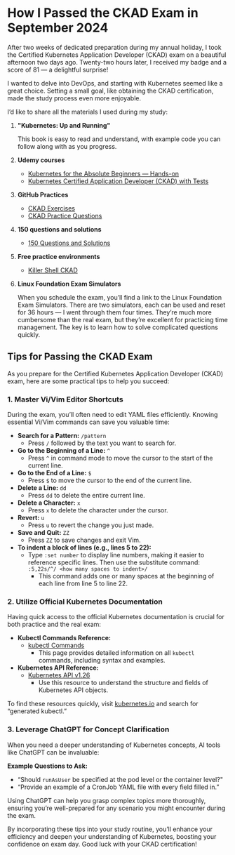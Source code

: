 # How I Passed the CKAD Exam in September 2024



After two weeks of dedicated preparation during my annual holiday, I took the Certified Kubernetes Application Developer (CKAD) exam on a beautiful afternoon two days ago. Twenty-two hours later, I received my badge and a score of 81 — a delightful surprise!

I wanted to delve into DevOps, and starting with Kubernetes seemed like a great choice. Setting a small goal, like obtaining the CKAD certification, made the study process even more enjoyable.

I’d like to share all the materials I used during my study:

1. **"Kubernetes: Up and Running"**

   This book is easy to read and understand, with example code you can follow along with as you progress.

2. **Udemy courses**

   - [Kubernetes for the Absolute Beginners — Hands-on](https://www.udemy.com/course/learn-kubernetes/)
   - [Kubernetes Certified Application Developer (CKAD) with Tests](https://www.udemy.com/course/certified-kubernetes-application-developer/)

3. **GitHub Practices**

   - [CKAD Exercises](https://github.com/dgkanatsios/CKAD-exercises)
   - [CKAD Practice Questions](https://github.com/bbachi/CKAD-Practice-Questions)

4. **150 questions and solutions**

   - [150 Questions and Solutions](https://www.cnblogs.com/peteremperor/p/12785335.html)

5. **Free practice environments**

   - [Killer Shell CKAD](https://killercoda.com/killer-shell-ckad)

6. **Linux Foundation Exam Simulators**

   When you schedule the exam, you’ll find a link to the Linux Foundation Exam Simulators. There are two simulators, each can be used and reset for 36 hours — I went through them four times. They’re much more cumbersome than the real exam, but they’re excellent for practicing time management. The key is to learn how to solve complicated questions quickly.

## Tips for Passing the CKAD Exam

As you prepare for the Certified Kubernetes Application Developer (CKAD) exam, here are some practical tips to help you succeed:

### 1. Master Vi/Vim Editor Shortcuts

During the exam, you’ll often need to edit YAML files efficiently. Knowing essential Vi/Vim commands can save you valuable time:

- **Search for a Pattern:** `/pattern`
  - Press `/` followed by the text you want to search for.
- **Go to the Beginning of a Line:** `^`
  - Press `^` in command mode to move the cursor to the start of the current line.
- **Go to the End of a Line:** `$`
  - Press `$` to move the cursor to the end of the current line.
- **Delete a Line:** `dd`
  - Press `dd` to delete the entire current line.
- **Delete a Character:** `x`
  - Press `x` to delete the character under the cursor.
- **Revert:** `u`
  - Press `u` to revert the change you just made.
- **Save and Quit:** `ZZ`
  - Press `ZZ` to save changes and exit Vim.
- **To indent a block of lines (e.g., lines 5 to 22):**
  - Type `:set number` to display line numbers, making it easier to reference specific lines. Then use the substitute command: `:5,22s/^/ <how many spaces to indent>/`
    - This command adds one or many spaces at the beginning of each line from line 5 to line 22.

### 2. Utilize Official Kubernetes Documentation

Having quick access to the official Kubernetes documentation is crucial for both practice and the real exam:

- **Kubectl Commands Reference:**
  - [kubectl Commands](https://kubernetes.io/docs/reference/kubectl/)
    - This page provides detailed information on all `kubectl` commands, including syntax and examples.
- **Kubernetes API Reference:**
  - [Kubernetes API v1.26](https://kubernetes.io/docs/reference/generated/kubernetes-api/v1.26/)
    - Use this resource to understand the structure and fields of Kubernetes API objects.

To find these resources quickly, visit [kubernetes.io](https://kubernetes.io) and search for “generated kubectl.”

### 3. Leverage ChatGPT for Concept Clarification

When you need a deeper understanding of Kubernetes concepts, AI tools like ChatGPT can be invaluable:

**Example Questions to Ask:**

- “Should `runAsUser` be specified at the pod level or the container level?"
- “Provide an example of a CronJob YAML file with every field filled in.”

Using ChatGPT can help you grasp complex topics more thoroughly, ensuring you’re well-prepared for any scenario you might encounter during the exam.

By incorporating these tips into your study routine, you’ll enhance your efficiency and deepen your understanding of Kubernetes, boosting your confidence on exam day. Good luck with your CKAD certification!
